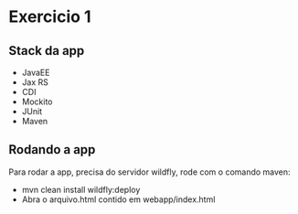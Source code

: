 # Exercicio 1 #

## Stack da app ##

* JavaEE
* Jax RS
* CDI
* Mockito
* JUnit
* Maven

## Rodando a app ##

Para rodar a app, precisa do servidor wildfly, rode com o comando maven:
 * mvn clean install wildfly:deploy
 * Abra o arquivo.html contido em webapp/index.html